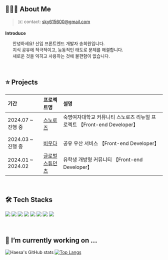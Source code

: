 <h2>👩🏻‍💻 About Me</h2>

> ✉️ contact: sky615600@gmail.com

__Introduce__
<ul style="list-style-type: none">
  <li>안녕하세요! 신입 프론트엔드 개발자 송희원입니다.</li>
  <li>지식 공유에 적극적이고, 능동적인 태도로 문제를 해결합니다.</li>
  <li>새로운 것을 익히고 사용하는 것에 불편함이 없습니다.</li>
</ul>

<br/>

<h2>⭐️ Projects</h2>

| 기간 | 프로젝트명 | 설명 |
| :--- | :--- | :--- |
| 2024.07 ~ 진행 중 | [스노로즈](https://github.com/snorose/snorose-front-react) | 숙명여자대학교 커뮤니티 스노로즈 리뉴얼 프로젝트 【Front-end Developer】 &nbsp; &nbsp; &nbsp; &nbsp; &nbsp; &nbsp; &nbsp; &nbsp; &nbsp; &nbsp; &nbsp; &nbsp; &nbsp; &nbsp; &nbsp; &nbsp; &nbsp; |
| 2024.03 ~ 진행 중 | [비우다](https://github.com/Biwooda/biwooda-client) | 공유 우산 서비스 【Front-end Developer】 |
| 2024.01 ~ 2024.02 | [글로벌스튜던츠](https://github.com/Global-Students/global-students-client) | 유학생 개방형 커뮤니티 【Front-end Developer】 |

<br/>

<h2>🛠️ Tech Stacks</h2>

<img src="https://img.shields.io/badge/HTML5-E34F26?style=for-the-badge&logo=html5&logoColor=white"> <img src="https://img.shields.io/badge/CSS3-1572B6?style=for-the-badge&logo=css3&logoColor=white"> <img src="https://img.shields.io/badge/JavaScript-F7DF1E?style=for-the-badge&logo=javascript&logoColor=black"> <img src="https://img.shields.io/badge/React-61DAFB?style=for-the-badge&logo=react&logoColor=black"> <img src="https://img.shields.io/badge/React Router-CA4245?style=for-the-badge&logo=reactrouter&logoColor=white"> <img src="https://img.shields.io/badge/React Query-FF4154?style=for-the-badge&logo=reactquery&logoColor=white"> <img src="https://img.shields.io/badge/Prettier-F7B93E?style=for-the-badge&logo=prettier&logoColor=black"> <img src="https://img.shields.io/badge/ESLint-4B32C3?style=for-the-badge&logo=eslint&logoColor=white">

<br/>

<h2>🌱 I’m currently working on ...</h2>

![Haesa's GitHub stats](https://github-readme-stats.vercel.app/api?username=haesa&show_icons=true&title_color=9796f0&text_color=d5d5d5\&icon_color=dadaf5&bg_color=00000000)
[![Top Langs](https://github-readme-stats.vercel.app/api/top-langs/?username=haesa&layout=compact&hide_border=true&title_color=9796f0&text_color=d5d5d5&bg_color=00000000)](https://github.com/haesa/)

<!--
**haesa/haesa** is a ✨ _special_ ✨ repository because its `README.md` (this file) appears on your GitHub profile.

Here are some ideas to get you started:

- 🔭 I’m currently working on ...
- 🌱 I’m currently learning ...
- 👯 I’m looking to collaborate on ...
- 🤔 I’m looking for help with ...
- 💬 Ask me about ...
- 📫 How to reach me: ...
- 😄 Pronouns: ...
- ⚡ Fun fact: ...

[Github Stat option]
&include_all_commits=true

-->
